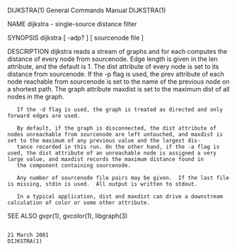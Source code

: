 DIJKSTRA(1)                                                                              General Commands Manual                                                                              DIJKSTRA(1)

NAME
       dijkstra - single-source distance filter

SYNOPSIS
       dijkstra [ -adp?  ] [ sourcenode file ]

DESCRIPTION
       dijkstra reads a stream of graphs and for each computes the distance of every node from sourcenode.  Edge length is given in the len attribute, and the default is 1.  The dist attribute of every
       node is set to its distance from sourcenode.  If the -p flag is used, the prev attribute of each node reachable from sourcenode is set to the name of the previous node on a shortest  path.   The
       graph attribute maxdist is set to the maximum dist of all nodes in the graph.

       If the -d flag is used, the graph is treated as directed and only forward edges are used.

       By default, if the graph is disconnected, the dist attribute of nodes unreachable from sourcenode are left untouched, and maxdist is set to the maximum of any previous value and the largest dis‐
       tance recorded in this run. On the other hand, if the -a flag is used, the dist attribute of an unreachable node is assigned a very large value, and maxdist records the maximum distance found in
       the component containing sourcenode.

       Any number of sourcenode file pairs may be given.  If the last file is missing, stdin is used.  All output is written to stdout.

       In a typical application, dist and maxdist can drive a downstream calculation of color or some other attribute.

SEE ALSO
       gvpr(1), gvcolor(1), libgraph(3)

                                                                                              21 March 2001                                                                                   DIJKSTRA(1)
